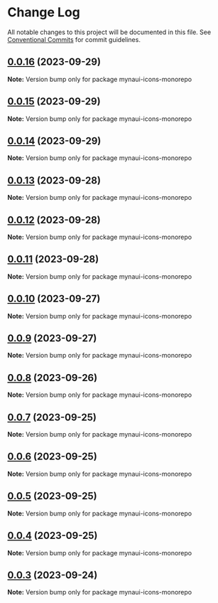 # Change Log

All notable changes to this project will be documented in this file.
See [Conventional Commits](https://conventionalcommits.org) for commit guidelines.

## [0.0.16](https://github.com/praveenjuge/myna-icons/compare/v0.0.15...v0.0.16) (2023-09-29)

**Note:** Version bump only for package mynaui-icons-monorepo





## [0.0.15](https://github.com/praveenjuge/myna-icons/compare/v0.0.14...v0.0.15) (2023-09-29)

**Note:** Version bump only for package mynaui-icons-monorepo





## [0.0.14](https://github.com/praveenjuge/myna-icons/compare/v0.0.13...v0.0.14) (2023-09-29)

**Note:** Version bump only for package mynaui-icons-monorepo





## [0.0.13](https://github.com/praveenjuge/myna-icons/compare/v0.0.12...v0.0.13) (2023-09-28)

**Note:** Version bump only for package mynaui-icons-monorepo





## [0.0.12](https://github.com/praveenjuge/myna-icons/compare/v0.0.11...v0.0.12) (2023-09-28)

**Note:** Version bump only for package mynaui-icons-monorepo





## [0.0.11](https://github.com/praveenjuge/myna-icons/compare/v0.0.10...v0.0.11) (2023-09-28)

**Note:** Version bump only for package mynaui-icons-monorepo





## [0.0.10](https://github.com/praveenjuge/myna-icons/compare/v0.0.9...v0.0.10) (2023-09-27)

**Note:** Version bump only for package mynaui-icons-monorepo





## [0.0.9](https://github.com/praveenjuge/myna-icons/compare/v0.0.8...v0.0.9) (2023-09-27)

**Note:** Version bump only for package mynaui-icons-monorepo





## [0.0.8](https://github.com/praveenjuge/myna-icons/compare/v0.0.7...v0.0.8) (2023-09-26)

**Note:** Version bump only for package mynaui-icons-monorepo





## [0.0.7](https://github.com/praveenjuge/myna-icons/compare/v0.0.6...v0.0.7) (2023-09-25)

**Note:** Version bump only for package mynaui-icons-monorepo





## [0.0.6](https://github.com/praveenjuge/myna-icons/compare/v0.0.5...v0.0.6) (2023-09-25)

**Note:** Version bump only for package mynaui-icons-monorepo





## [0.0.5](https://github.com/praveenjuge/myna-icons/compare/v0.0.4...v0.0.5) (2023-09-25)

**Note:** Version bump only for package mynaui-icons-monorepo





## [0.0.4](https://github.com/praveenjuge/myna-icons/compare/v0.0.3...v0.0.4) (2023-09-25)

**Note:** Version bump only for package mynaui-icons-monorepo





## [0.0.3](https://github.com/praveenjuge/myna-icons/compare/v0.0.2...v0.0.3) (2023-09-24)

**Note:** Version bump only for package mynaui-icons-monorepo
